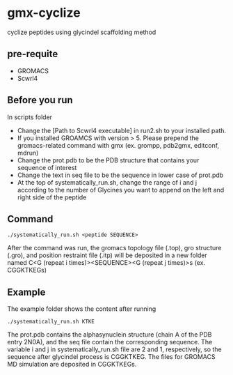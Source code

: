 # gmx-cyclize
cyclize peptides using glycindel scaffolding method

## pre-requite
* GROMACS
* Scwrl4

## Before you run
In scripts folder
* Change the [Path to Scwrl4 executable] in run2.sh to your installed path.
* If you installed GROAMCS with version > 5. Please prepend the gromacs-related command with gmx (ex. grompp, pdb2gmx, editconf, mdrun)
* Change the prot.pdb to be the PDB structure that contains your sequence of interest
* Change the text in seq file to be the sequence in lower case of prot.pdb
* At the top of systematically_run.sh, change the range of i and j according to the number of Glycines you want to append on the left and right side of the peptide

## Command
```
./systematically_run.sh <peptide SEQUENCE>
 ```
  
After the command was run, the gromacs topology file (.top), gro structure (.gro), and position restraint file (.itp) will be deposited in a new folder named C<G (repeat i times)>\<SEQUENCE\><G (repeat j times)>s (ex. CGGKTKEGs)

## Example
The example folder shows the content after running 
 ```
./systematically_run.sh KTKE
 ```
The prot.pdb contains the alphasynuclein structure (chain A of the PDB entry 2N0A), and the seq file contain the corresponding sequence. The variable i and j in systematically_run.sh file are 2 and 1, respectively, so the sequence after glycindel process is CGGKTKEG. The files for GROMACS MD simulation are deposited in CGGKTKEGs.
